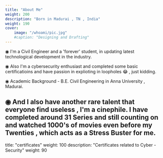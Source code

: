 ```yaml
---
title: "About Me"
weight: 200
description: "Born in Madurai , TN , India"
weight: 190
cover:
    image: "/whoami/pic.jpg"
    #caption: "Designing and Drafting"
---
```

◉ I'm a Civil Engineer and a 'forever' student, in updating latest technological development in the industry.

◉ Also I'm a cybersecurity enthusiast and completed some basic certificatioins and have passion in explioting in loopholes   😂 , just kidding.

◉ Academic Background - B.E. Civil Engineering in Anna University , Madurai.

◉ And I also have another rare talent that everyone find useless , I'm a cinephile.
  I have completed around 31 Series and still counting on and watched 1000's of movies even before my Twenties , which acts as a Stress Buster for me.
---

title: "certificates"
weight: 100
description: "Certificates related to Cyber - Security"
weight: 90

